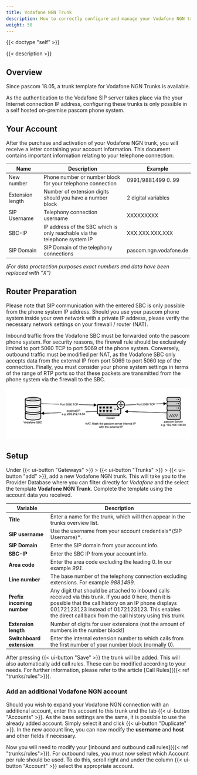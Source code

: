 ```yaml
---
title: Vodafone NGN Trunk
description: How to correctly configure and manage your Vodafone NGN trunk. 
weight: 50
---
```


{{< doctype "self" >}}

{{< description >}}

## Overview

Since pascom 18.05, a trunk template for Vodafone NGN Trunks is available.

As the authentication to the Vodafone SIP server takes place via the your Internet connection IP address, configuring these trunks is only possible in a self hosted on-premise pascom phone system. 

## Your Account

After the purchase and activation of your Vodafone NGN trunk, you will receive a letter containing your account information. This document contains important information relating to your telephone connection:

|Name|Description|Example|
|---|---|---|
|New number |Phone number or number block for your telephone connection|0991/9881499  0..99|
|Extension length|Number of extension digits should you have a number block|2 digital variables|
|SIP Username|Telephony connection username|XXXXXXXXX|
|SBC-IP|IP address of the SBC which is only reachable via the telephone system IP |XXX.XXX.XXX.XXX|
|SIP Domain|SIP Domain of the telephony connections|pascom.ngn.vodafone.de|
*(For data proctection purposes exact numbers and data have been replaced with "X")*

## Router Preparation

Please note that SIP communication with the entered SBC is only possible from the phone system IP address. 
Should you use your pascom phone system inside your own network with a private IP address, please verify the necessary network settings on your firewall / router (NAT).

Inbound traffic from the Vodafone SBC must be forwarded onto the pascom phone system. For security reasons, the firewall rule should be exclusively limited to port 5060 TCP to port 5069 of the phone system. 
Conversely, outbound traffic must be modified per NAT, as the Vodafone SBC only accepts data from the external IP from port 5069 to port 5060 tcp of the connection.
Finally, you must consider your phone system settings in terms of the range of RTP ports so that these packets are transmitted from the phone system via the firewall to the SBC. 

![Vodafone Port-Forwarding](vodafone_ngn_portforwarding.en.png)


## Setup

Under {{< ui-button "Gateways" >}} > {{< ui-button "Trunks" >}} > {{< ui-button "add" >}}, add a new Vodafone NGN trunk. This will take you to the Provider Database where you can filter directly for *Vodafone* and the select the template **Vodafone NGN Trunk**. Complete the template using the account data you received.

|Variable|Description|
|---|---|
|**Title**|Enter a name for the trunk, which will then appear in the trunks overview list.|
|**SIP username**|Use the username from your account credentials*(SIP Username)*.|
|**SIP Domain**|Enter the SIP domain from your account info.|
|**SBC-IP**|Enter the SBC IP from your account info.|
|**Area code**|Enter the area code excluding the leading 0. In our example *991*.|
|**Line number**|The base number of the telephony connection excluding extensions. For example *9881499*.|
|**Prefix incoming number**|Any digit that should be attached to inbound calls received via this trunk. If you add 0 here, then it is possible that the call history on an IP phone displays 00172123123 instead of 0172123123. This enables the direct call back from the call history using this trunk.|
|**Extension length**|Number of digits for user extensions (not the amount of numbers in the number block!)|
|**Switchboard extension**|Enter the internal extension number to which calls from the first number of your number block (normally 0).|

After pressing {{< ui-button "Save" >}} the trunk will be added. This will also automatically add call rules. These can be modified according to your needs. For further information, please refer to the article [Call Rules]({{< ref "trunks/rules">}}).

### Add an additional Vodafone NGN account

Should you wish to expand your Vodafone NGN connection with an additional account, enter this account to this trunk und the tab {{< ui-button "Accounts" >}}. As the base settings are the same, it is possible to use the already added account. Simply select it and click {{< ui-button "Duplicate" >}}.
In the new account line, you can now modify the **username** and **host** and other fields if necessary.

Now you will need to modify your [inbound and outbound call rules]({{< ref "trunks/rules">}}). For outbound rules, you must now select which Account per rule should be used. To do this, scroll right and under the column {{< ui-button "Account" >}} select the appropriate account.
